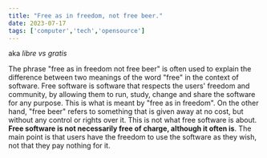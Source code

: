 ```yaml
---
title: "Free as in freedom, not free beer."
date: 2023-07-17
tags: ['computer','tech','opensource']
---
```

aka *libre vs gratis*

The phrase "free as in freedom not free beer" is often used to explain the difference between two meanings of the word "free" in the context of software. Free software is software that respects the users' freedom and community, by allowing them to run, study, change and share the software for any purpose. This is what is meant by "free as in freedom". On the other hand, "free beer" refers to something that is given away at no cost, but without any control or rights over it. This is not what free software is about. **Free software is not necessarily free of charge, although it often is**. The main point is that users have the freedom to use the software as they wish, not that they pay nothing for it.
